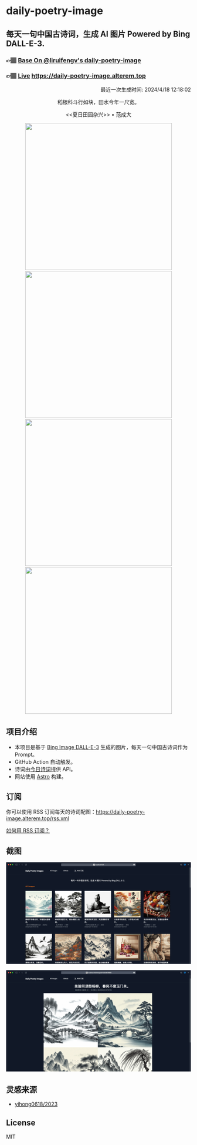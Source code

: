 
# daily-poetry-image

## 每天一句中国古诗词，生成 AI 图片 Powered by Bing DALL-E-3.

### 👉🏽 [Base On @liruifengv's daily-poetry-image](https://github.com/liruifengv/daily-poetry-image)

### 👉🏽 [Live](https://daily-poetry-image.alterem.top/) https://daily-poetry-image.alterem.top

<p align="right">
  最近一次生成时间: 2024/4/18 12:18:02
</p>
<p align="center">
稻根科斗行如块，田水今年一尺宽。
</p>
<p align="center">
<<夏日田园杂兴>> • 范成大
</p>
<p align="center">
<img src="https://tse4.mm.bing.net/th/id/OIG4.ezVWK.wNEcTYAr9kfSMx" height="400" width="400" />
<img src="https://tse1.mm.bing.net/th/id/OIG4.lhUrsaNoYVIRPdr4un3i" height="400" width="400" />
<img src="https://tse2.mm.bing.net/th/id/OIG4.7dbYNe8j0KwWwhFEzq4M" height="400" width="400" />
<img src="https://tse4.mm.bing.net/th/id/OIG4.DMxFlz5lLEqCkEEJgvbY" height="400" width="400" />
</p>

## 项目介绍

-   本项目是基于 [Bing Image DALL-E-3](https://www.bing.com/images/create) 生成的图片，每天一句中国古诗词作为 Prompt。
-   GitHub Action 自动触发。
-   诗词由[今日诗词](https://www.jinrishici.com/)提供 API。
-   网站使用 [Astro](https://astro.build) 构建。

## 订阅

你可以使用 RSS 订阅每天的诗词配图：https://daily-poetry-image.alterem.top/rss.xml

[如何用 RSS 订阅？](https://zhuanlan.zhihu.com/p/55026716)

## 截图

![图片列表](./screenshots/Snipaste_2023-12-28_21-00-26.png)

![图片详情](./screenshots/Snipaste_2023-12-28_21-00-53.png)

## 灵感来源

-   [yihong0618/2023](https://github.com/yihong0618/2023)

## License

MIT
